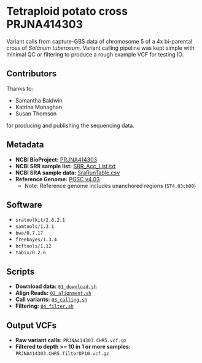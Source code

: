 # Tetraploid potato cross PRJNA414303 

Variant calls from capture-GBS data of chromosome 5 of a 4x bi-parental cross of *Solanum tuberosum*.
Variant calling pipeline was kept simple with minimal QC or filtering to produce a rough example VCF for testing IO.

## Contributors

Thanks to:

- Samantha Baldwin
- Katrina Monaghan
- Susan Thomson

for producing and publishing the sequencing data.

## Metadata

- **NCBI BioProject:** [PRJNA414303](https://www.ncbi.nlm.nih.gov/bioproject/?term=PRJNA414303)
- **NCBI SRR sample list:** [SRR_Acc_List.txt](SRR_Acc_List.txt)
- **NCBI SRA sample data:** [SraRunTable.csv](SraRunTable.csv)
- **Reference Genome:** [PGSC v4.03](http://solanaceae.plantbiology.msu.edu/pgsc_download.shtml)
  - Note: Reference genome includes unanchored regions (`ST4.03ch00`)

## Software

- `sratoolkit/2.8.2.1`
- `samtools/1.3.1`
- `bwa/0.7.17`
- `freebayes/1.3.4`
- `bcftools/1.12`
- `tabix/0.2.6`

## Scripts

- **Download data:** [`01_download.sh`](01_download.sh)
- **Align Reads:** [`02_alignment.sh`](02_alignment.sh)
- **Call variants:** [`03_calling.sh`](03_calling.sh)
- **Filtering:** [`04_filter.sh`](04_filter.sh)

## Output VCFs

- **Raw variant calls:** `PRJNA414303.CHR5.vcf.gz`
- **Filtered to depth >= 10 in 1 or more samples:** `PRJNA414303.CHR5.filterDP10.vcf.gz`

